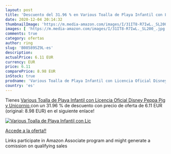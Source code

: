 ```yaml
---
layout: post
title: 'Descuento del 31.96 % en Various Toalla de Playa Infantil con Lic'
date: 2020-12-04 20:14:32
thumbnailImage: 'https://m.media-amazon.com/images/I/31IT8-R7IwL._SL200_.jpg'
images: [ 'https://m.media-amazon.com/images/I/31IT8-R7IwL._SL200_.jpg' ]
comments: true
category: ofertas
author: ring
slug: 'B08589SZ9L-es'
description:
actualPrice: 6.11 EUR
currency: EUR
price: 6.11
comparePrice: 8.98 EUR
inStock: true
prodname: 'Various Toalla de Playa Infantil con Licencia Oficial Disney  Peppa Pig y Unicornio '
country: 'es'
---
```


Tienes [Various Toalla de Playa Infantil con Licencia Oficial Disney  Peppa Pig y Unicornio ](https://www.amazon.es/dp/B08589SZ9L/?tag=tolees-21) con un 31.96 % de descuento con precio de oferta de 6.11 EUR (original: 8.98 EUR) en el siguiente enlace!

[![Various Toalla de Playa Infantil con Lic](https://m.media-amazon.com/images/I/31IT8-R7IwL._SL200_.jpg)](https://www.amazon.es/dp/B08589SZ9L/?tag=tolees-21)

[Accede a la oferta!!](https://www.amazon.es/dp/B08589SZ9L/?tag=tolees-21)

Links participate in Amazon Associate program and might generate a comission on qualifying sales


